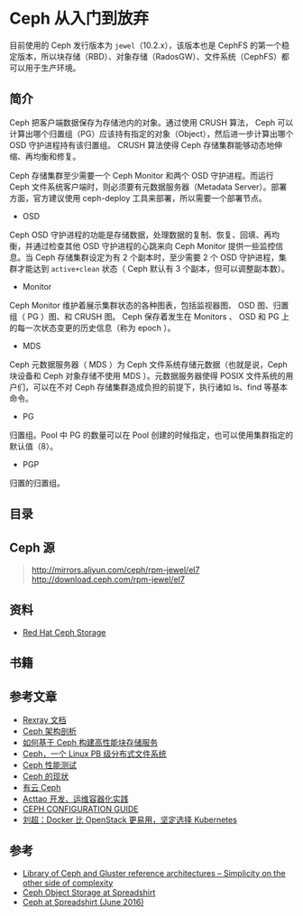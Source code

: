 # Ceph 从入门到放弃

目前使用的 Ceph 发行版本为 `jewel`（10.2.x），该版本也是 CephFS 的第一个稳定版本，所以块存储（RBD）、对象存储（RadosGW）、文件系统（CephFS）都可以用于生产环境。

## 简介

Ceph 把客户端数据保存为存储池内的对象。通过使用 CRUSH 算法， Ceph 可以计算出哪个归置组（PG）应该持有指定的对象（Object），然后进一步计算出哪个 OSD 守护进程持有该归置组。 CRUSH 算法使得 Ceph 存储集群能够动态地伸缩、再均衡和修复。

Ceph 存储集群至少需要一个 Ceph Monitor 和两个 OSD 守护进程。而运行 Ceph 文件系统客户端时，则必须要有元数据服务器（Metadata Server）。部署方面，官方建议使用 ceph-deploy 工具来部署，所以需要一个部署节点。

* OSD

Ceph OSD 守护进程的功能是存储数据，处理数据的复制、恢复、回填、再均衡，并通过检查其他 OSD 守护进程的心跳来向 Ceph Monitor 提供一些监控信息。当 Ceph 存储集群设定为有 2 个副本时，至少需要 2 个 OSD 守护进程，集群才能达到 `active+clean` 状态（ Ceph 默认有 3 个副本，但可以调整副本数）。

* Monitor

Ceph Monitor 维护着展示集群状态的各种图表，包括监视器图、 OSD 图、归置组（ PG ）图、和 CRUSH 图。 Ceph 保存着发生在 Monitors 、 OSD 和 PG 上的每一次状态变更的历史信息（称为 epoch ）。

* MDS

Ceph 元数据服务器（ MDS ）为 Ceph 文件系统存储元数据（也就是说，Ceph 块设备和 Ceph 对象存储不使用 MDS ）。元数据服务器使得 POSIX 文件系统的用户们，可以在不对 Ceph 存储集群造成负担的前提下，执行诸如 ls、find 等基本命令。

* PG

归置组。Pool 中 PG 的数量可以在 Pool 创建的时候指定，也可以使用集群指定的默认值（8）。

* PGP

归置的归置组。


## 目录

## Ceph 源

  > http://mirrors.aliyun.com/ceph/rpm-jewel/el7
  > http://download.ceph.com/rpm-jewel/el7

## 资料

* [Red Hat Ceph Storage](https://access.redhat.com/documentation/en-us/red_hat_ceph_storage/)

## 书籍

## 参考文章

* [Rexray 文档](http://libstorage.readthedocs.io/en/stable/user-guide/storage-providers/#ceph-rbd)
* [Ceph 架构剖析](https://www.ustack.com/blog/ceph_infra/)
* [如何基于 Ceph 构建高性能块存储服务](https://www.ustack.com/blog/ceph-service)
* [Ceph，一个 Linux PB 级分布式文件系统](https://www.ibm.com/developerworks/cn/linux/l-ceph/)
* [Ceph 性能测试](http://tech.uc.cn/?p=1223#more-1223)
* [Ceph 的现状](https://www.ustack.com/blog/ceph-distributed-block-storage/)
* [有云 Ceph](https://www.ustack.com/category/blog/ceph-blog/)
* [Acttao 开发、运维容器化实践](http://www.kejik.com/article/250854.html)
* [CEPH CONFIGURATION GUIDE](https://access.redhat.com/documentation/en-us/red_hat_ceph_storage/1.2.3/html-single/ceph_configuration_guide/)
* [刘超：Docker 比 OpenStack 更易用，坚定选择 Kubernetes](http://www.infoq.com/cn/interviews/interview-with-liuchao-talk-docker-and-kubernets?utm_campaign=rightbar_v2&utm_source=infoq&utm_medium=interviews_link&utm_content=link_text)

## 参考

* [Library of Ceph and Gluster reference architectures – Simplicity on the other side of complexity](https://redhatstorage.redhat.com/2017/05/30/library-of-ceph-and-gluster-reference-architectures-simplicity-on-the-other-side-of-complexity/)
* [Ceph Object Storage at Spreadshirt](https://pt.slideshare.net/jenshadlich/ceph-object-storage-at-spreadshirt-49422450)
* [Ceph at Spreadshirt (June 2016)](https://www.slideshare.net/jenshadlich/ceph-at-spreadshirt-june-2016)